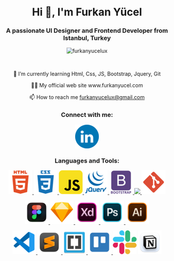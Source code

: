 <h1 align="center">Hi 👋, I'm Furkan Yücel</h1>
<h3 align="center">A passionate UI Designer and Frontend Developer from Istanbul, Turkey</h3>

<p align="center"> <img src="https://komarev.com/ghpvc/?username=furkanyucelux&label=Profile%20views&color=0e75b6&style=flat" alt="furkanyucelux" /> </p>

<p align="center"> <a href="https://twitter.com/" target="blank"><img src="https://img.shields.io/twitter/follow/?logo=twitter&style=for-the-badge" alt="" /></a> </p>

<p align="center">
 🌱 I’m currently learning Html, Css, JS, Bootstrap, Jquery, Git
 </p>
<p align="center">
 👨‍💻 My official web site www.furkanyucel.com
 </p>
<p align="center">
 📫 How to reach me <a href="mailto:furkanyucelux@gmail.com">furkanyucelux@gmail.com</a>
</p>

<h3 align="center">Connect with me:</h3>
<p align="center">
<a href="https://linkedin.com/in/furkanyucel" target="blank"><img align="center" src="ikon/linkedin.png"/>      </a>
<!-- <a href="https://www.behance.net/yucelfurkan" target="blank"><img align="center" src="ikon/behance.png"/></a> -->
</p>

<h3 align="center">Languages and Tools:</h3>

<p align="center">
<a href="https://www.w3.org/html/" target="_blank" rel="noreferrer"> <img src="ikon/html_icon.png"/>      </a><a href="https://www.w3schools.com/css/" target="_blank" rel="noreferrer"><img src="ikon/css_icon.png"/>      </a><a href="https://developer.mozilla.org/en-US/docs/Web/JavaScript" target="_blank" rel="noreferrer"> <img src="ikon/javascript_icon.png"/>      </a>
<a href="https://jquery.com/" target="_blank" rel="noreferrer"> <img src="ikon/jquery_plain_icon_.png"/>      </a>
<a href="https://getbootstrap.com" target="_blank" rel="noreferrer"> <img src="ikon/bootstrap_icon.png"/> </a>     <a href="https://sass-lang.com/guide" target="_blank" rel="noreferrer"> <img src="https://sass-lang.com/assets/img/logos/logo-b6e1ef6e.svg" height="58px"/>      </a>     <a href="https://git-scm.com/" target="_blank" rel="noreferrer"> <img src="ikon/git_icon.png"/>      </a>      </p>
<p align="center">
<a href="https://www.figma.com/" target="_blank" rel="noreferrer"> <img src="ikon/figma_icon.png"/>      </a><a href="https://www.sketch.com/" target="_blank" rel="noreferrer"><img src="ikon/sketch_icon.png"/>      </a><a href="https://www.adobe.com/products/xd.html" target="_blank" rel="noreferrer"><img src="ikon/adobe_xd_icon.png"/>      </a><a href="https://www.photoshop.com/en" target="_blank" rel="noreferrer"><img src="ikon/adobe_photoshop_icon.png"/>      </a><a href="https://www.adobe.com/in/products/illustrator.html" target="_blank" rel="noreferrer"><img src="ikon/adobe_illustrator_icon.png"/></a></p>
<p align="center">
<a href="https://vscode.dev/" target="_blank" rel="noreferrer"> <img src="ikon/vscode.png"/>      </a>
<a href="https://www.sublimetext.com//" target="_blank" rel="noreferrer"> <img src="ikon/sublime.png"/>      </a>
<a href="https://brackets.io/" target="_blank" rel="noreferrer"> <img src="ikon/brackets.png"/>      </a>
<a href="https://trello.com" target="_blank" rel="noreferrer"><img src="ikon/trello_icon.png"/> </a><a href="https://slack.com" target="_blank" rel="noreferrer"><img src="ikon/slack_icon.png"/></a> <a href="https://www.notion.so/" target="_blank" rel="noreferrer"><img src="ikon/notion_icon.png"/></a></p>
